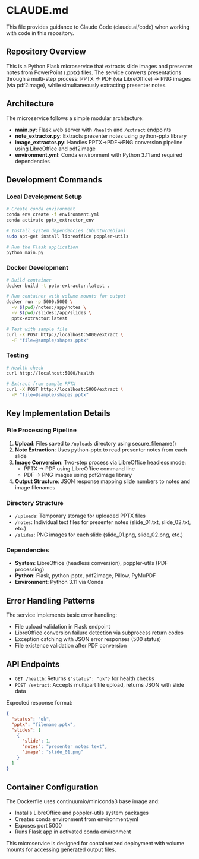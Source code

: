 # CLAUDE.md

This file provides guidance to Claude Code (claude.ai/code) when working with code in this repository.

## Repository Overview

This is a Python Flask microservice that extracts slide images and presenter notes from PowerPoint (.pptx) files. The service converts presentations through a multi-step process: PPTX → PDF (via LibreOffice) → PNG images (via pdf2image), while simultaneously extracting presenter notes.

## Architecture

The microservice follows a simple modular architecture:

- **main.py**: Flask web server with `/health` and `/extract` endpoints
- **note_extractor.py**: Extracts presenter notes using python-pptx library
- **image_extractor.py**: Handles PPTX→PDF→PNG conversion pipeline using LibreOffice and pdf2image
- **environment.yml**: Conda environment with Python 3.11 and required dependencies

## Development Commands

### Local Development Setup
```bash
# Create conda environment
conda env create -f environment.yml
conda activate pptx_extractor_env

# Install system dependencies (Ubuntu/Debian)
sudo apt-get install libreoffice poppler-utils

# Run the Flask application
python main.py
```

### Docker Development
```bash
# Build container
docker build -t pptx-extractor:latest .

# Run container with volume mounts for output
docker run -p 5000:5000 \
  -v $(pwd)/notes:/app/notes \
  -v $(pwd)/slides:/app/slides \
  pptx-extractor:latest

# Test with sample file
curl -X POST http://localhost:5000/extract \
  -F "file=@sample/shapes.pptx"
```

### Testing
```bash
# Health check
curl http://localhost:5000/health

# Extract from sample PPTX
curl -X POST http://localhost:5000/extract \
  -F "file=@sample/shapes.pptx"
```

## Key Implementation Details

### File Processing Pipeline
1. **Upload**: Files saved to `/uploads` directory using secure_filename()
2. **Note Extraction**: Uses python-pptx to read presenter notes from each slide
3. **Image Conversion**: Two-step process via LibreOffice headless mode:
   - PPTX → PDF using LibreOffice command line
   - PDF → PNG images using pdf2image library
4. **Output Structure**: JSON response mapping slide numbers to notes and image filenames

### Directory Structure
- `/uploads`: Temporary storage for uploaded PPTX files
- `/notes`: Individual text files for presenter notes (slide_01.txt, slide_02.txt, etc.)
- `/slides`: PNG images for each slide (slide_01.png, slide_02.png, etc.)

### Dependencies
- **System**: LibreOffice (headless conversion), poppler-utils (PDF processing)
- **Python**: Flask, python-pptx, pdf2image, Pillow, PyMuPDF
- **Environment**: Python 3.11 via Conda

## Error Handling Patterns

The service implements basic error handling:
- File upload validation in Flask endpoint
- LibreOffice conversion failure detection via subprocess return codes
- Exception catching with JSON error responses (500 status)
- File existence validation after PDF conversion

## API Endpoints

- `GET /health`: Returns `{"status": "ok"}` for health checks
- `POST /extract`: Accepts multipart file upload, returns JSON with slide data

Expected response format:
```json
{
  "status": "ok",
  "pptx": "filename.pptx",
  "slides": [
    {
      "slide": 1,
      "notes": "presenter notes text",
      "image": "slide_01.png"
    }
  ]
}
```

## Container Configuration

The Dockerfile uses continuumio/miniconda3 base image and:
- Installs LibreOffice and poppler-utils system packages
- Creates conda environment from environment.yml
- Exposes port 5000
- Runs Flask app in activated conda environment

This microservice is designed for containerized deployment with volume mounts for accessing generated output files.